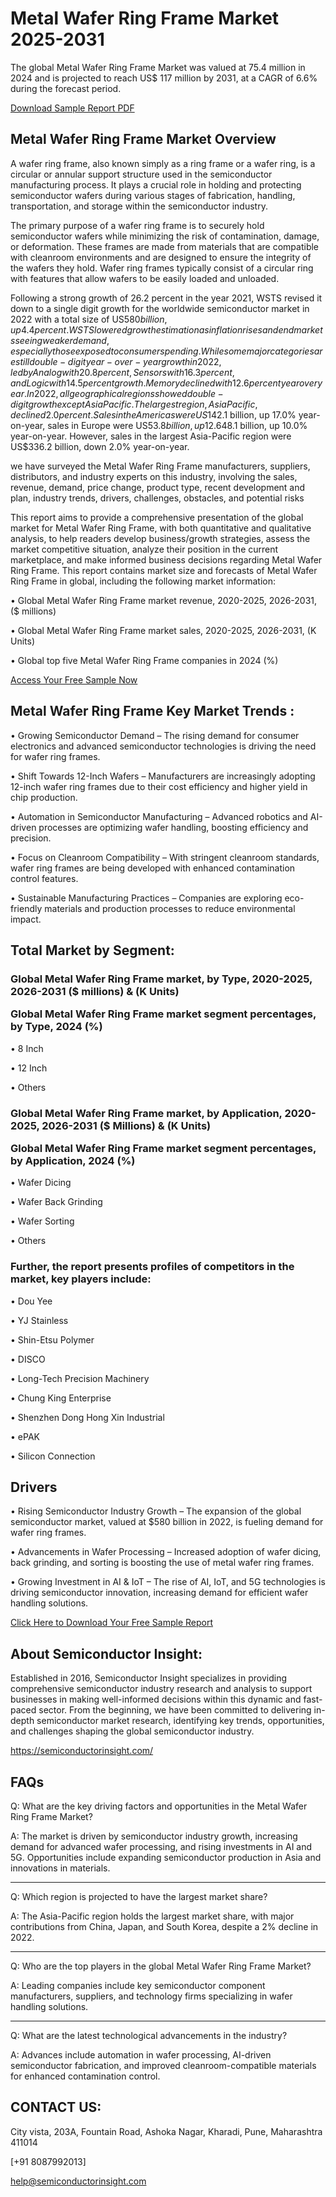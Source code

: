 <h1>Metal Wafer Ring Frame Market 2025-2031</h1>

The global Metal Wafer Ring Frame Market was valued at 75.4 million in 2024 and is projected to reach US$ 117 million by 2031, at a CAGR of 6.6% during the forecast period.

[Download Sample Report PDF
](https://semiconductorinsight.com/download-sample-report/?product_id=88267)

<h2>Metal Wafer Ring Frame Market Overview</h2>



A wafer ring frame, also known simply as a ring frame or a wafer ring, is a circular or annular support structure used in the semiconductor manufacturing process. It plays a crucial role in holding and protecting semiconductor wafers during various stages of fabrication, handling, transportation, and storage within the semiconductor industry.

The primary purpose of a wafer ring frame is to securely hold semiconductor wafers while minimizing the risk of contamination, damage, or deformation. These frames are made from materials that are compatible with cleanroom environments and are designed to ensure the integrity of the wafers they hold. Wafer ring frames typically consist of a circular ring with features that allow wafers to be easily loaded and unloaded.

Following a strong growth of 26.2 percent in the year 2021, WSTS revised it down to a single digit growth for the worldwide semiconductor market in 2022 with a total size of US$580 billion, up 4.4 percent. WSTS lowered growth estimation as inflation rises and end markets seeing weaker demand, especially those exposed to consumer spending. While some major categories are still double-digit year-over-year growth in 2022, led by Analog with 20.8 percent, Sensors with 16.3 percent, and Logic with 14.5 percent growth. Memory declined with 12.6 percent year over year. In 2022, all geographical regions showed double-digit growth except Asia Pacific. The largest region, Asia Pacific, declined 2.0 percent. Sales in the Americas were US$142.1 billion, up 17.0% year-on-year, sales in Europe were US$53.8 billion, up 12.6% year-on-year, and sales in Japan were US$48.1 billion, up 10.0% year-on-year. However, sales in the largest Asia-Pacific region were US$336.2 billion, down 2.0% year-on-year.

we have surveyed the Metal Wafer Ring Frame manufacturers, suppliers, distributors, and industry experts on this industry, involving the sales, revenue, demand, price change, product type, recent development and plan, industry trends, drivers, challenges, obstacles, and potential risks

This report aims to provide a comprehensive presentation of the global market for Metal Wafer Ring Frame, with both quantitative and qualitative analysis, to help readers develop business/growth strategies, assess the market competitive situation, analyze their position in the current marketplace, and make informed business decisions regarding Metal Wafer Ring Frame. This report contains market size and forecasts of Metal Wafer Ring Frame in global, including the following market information:

•	Global Metal Wafer Ring Frame market revenue, 2020-2025, 2026-2031, ($ millions)

•	Global Metal Wafer Ring Frame market sales, 2020-2025, 2026-2031, (K Units)

•	Global top five Metal Wafer Ring Frame companies in 2024 (%)



[Access Your Free Sample Now
](https://semiconductorinsight.com/download-sample-report/?product_id=88267)


<h2>Metal Wafer Ring Frame Key Market Trends  :</h2>

•	Growing Semiconductor Demand – The rising demand for consumer electronics and advanced semiconductor technologies is driving the need for wafer ring frames.

•	Shift Towards 12-Inch Wafers – Manufacturers are increasingly adopting 12-inch wafer ring frames due to their cost efficiency and higher yield in chip production.

•	Automation in Semiconductor Manufacturing – Advanced robotics and AI-driven processes are optimizing wafer handling, boosting efficiency and precision.

•	Focus on Cleanroom Compatibility – With stringent cleanroom standards, wafer ring frames are being developed with enhanced contamination control features.

•	Sustainable Manufacturing Practices – Companies are exploring eco-friendly materials and production processes to reduce environmental impact.



<h2>Total Market by Segment:</h2>


<h3>Global Metal Wafer Ring Frame market, by Type, 2020-2025, 2026-2031 ($ millions) & (K Units)

Global Metal Wafer Ring Frame market segment percentages, by Type, 2024 (%)</h3>

•	8 Inch

•	12 Inch

•	Others

<h3>Global Metal Wafer Ring Frame market, by Application, 2020-2025, 2026-2031 ($ Millions) & (K Units)

Global Metal Wafer Ring Frame market segment percentages, by Application, 2024 (%)</h3>

•	Wafer Dicing

•	Wafer Back Grinding

•	Wafer Sorting

•	Others

<h3>Further, the report presents profiles of competitors in the market, key players include:</h3>

•	Dou Yee

•	YJ Stainless

•	Shin-Etsu Polymer

•	DISCO

•	Long-Tech Precision Machinery

•	Chung King Enterprise


•	Shenzhen Dong Hong Xin Industrial

•	ePAK


•	Silicon Connection

<h2>Drivers</h2>

•	Rising Semiconductor Industry Growth – The expansion of the global semiconductor market, valued at $580 billion in 2022, is fueling demand for wafer ring frames.

•	Advancements in Wafer Processing – Increased adoption of wafer dicing, back grinding, and sorting is boosting the use of metal wafer ring frames.

•	Growing Investment in AI & IoT – The rise of AI, IoT, and 5G technologies is driving semiconductor innovation, increasing demand for efficient wafer handling solutions.



[Click Here to Download Your Free Sample Report 
](https://semiconductorinsight.com/download-sample-report/?product_id=88267)


<h2>About Semiconductor Insight:</h2>



Established in 2016, Semiconductor Insight specializes in providing comprehensive semiconductor industry research and analysis to support businesses in making well-informed decisions within this dynamic and fast-paced sector. From the beginning, we have been committed to delivering in-depth semiconductor market research, identifying key trends, opportunities, and challenges shaping the global semiconductor industry.



https://semiconductorinsight.com/



<h2>FAQs</h2>

Q: What are the key driving factors and opportunities in the Metal Wafer Ring Frame Market?

A: The market is driven by semiconductor industry growth, increasing demand for advanced wafer processing, and rising investments in AI and 5G. Opportunities include expanding semiconductor production in Asia and innovations in materials.

________________________________________

Q: Which region is projected to have the largest market share?

A: The Asia-Pacific region holds the largest market share, with major contributions from China, Japan, and South Korea, despite a 2% decline in 2022.

________________________________________

Q: Who are the top players in the global Metal Wafer Ring Frame Market?

A: Leading companies include key semiconductor component manufacturers, suppliers, and technology firms specializing in wafer handling solutions.

________________________________________

Q: What are the latest technological advancements in the industry?

A: Advances include automation in wafer processing, AI-driven semiconductor fabrication, and improved cleanroom-compatible materials for enhanced contamination control.



<h2>CONTACT US:</h2>



City vista, 203A, Fountain Road, Ashoka Nagar, Kharadi, Pune, Maharashtra 411014




[+91 8087992013]



help@semiconductorinsight.com






